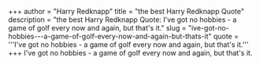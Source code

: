 +++
author = "Harry Redknapp"
title = "the best Harry Redknapp Quote"
description = "the best Harry Redknapp Quote: I've got no hobbies - a game of golf every now and again, but that's it."
slug = "ive-got-no-hobbies---a-game-of-golf-every-now-and-again-but-thats-it"
quote = '''I've got no hobbies - a game of golf every now and again, but that's it.'''
+++
I've got no hobbies - a game of golf every now and again, but that's it.
